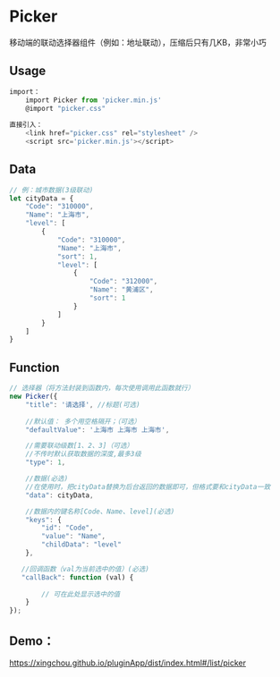 # Picker
移动端的联动选择器组件（例如：地址联动），压缩后只有几KB，非常小巧


## Usage
```javascript 
import：
    import Picker from 'picker.min.js'
    @import "picker.css"
    
直接引入：
    <link href="picker.css" rel="stylesheet" />
    <script src='picker.min.js'></script>
```

## Data
```javascript
// 例：城市数据(3级联动)
let cityData = {
    "Code": "310000",
    "Name": "上海市",
    "level": [
        {
            "Code": "310000",
            "Name": "上海市",
            "sort": 1,
            "level": [
                {
                    "Code": "312000",
                    "Name": "黄浦区",
                    "sort": 1
                }
            ]
        }
    ]
}
```

## Function
```javascript
// 选择器（将方法封装到函数内，每次使用调用此函数就行）
new Picker({
    "title": '请选择', //标题(可选)
    
    //默认值： 多个用空格隔开；（可选）
    "defaultValue": '上海市 上海市 上海市', 

    //需要联动级数[1、2、3]（可选）
    //不传时默认获取数据的深度,最多3级
    "type": 1,

    //数据(必选)
    //在使用时，把cityData替换为后台返回的数据即可，但格式要和cityData一致
    "data": cityData, 

    //数据内的键名称[Code、Name、level](必选)
    "keys": {
        "id": "Code",
        "value": "Name",
        "childData": "level"
    },

   //回调函数（val为当前选中的值）(必选)
   "callBack": function (val) {
     
        // 可在此处显示选中的值
    }
});
```

## Demo：

https://xingchou.github.io/pluginApp/dist/index.html#/list/picker



